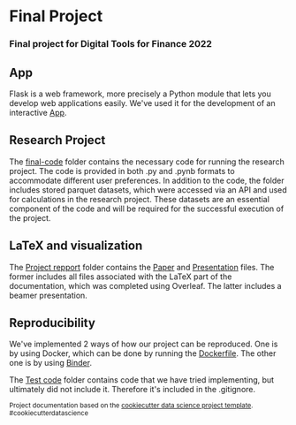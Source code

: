 # Final Project

### Final project for Digital Tools for Finance 2022

## App

Flask is a web framework, more precisely a Python module that lets you develop web applications easily. We've used it for the development of an interactive [App](app).

## Research Project

The [final-code](final-code) folder contains the necessary code for running the research project. The code is provided in both .py and .pynb formats to accommodate different user preferences. In addition to the code, the folder includes stored parquet datasets, which were accessed via an API and used for calculations in the research project. These datasets are an essential component of the code and will be required for the successful execution of the project. 

## LaTeX and visualization

The [Project repport](project-report) folder contains the [Paper](project-report/paper) and [Presentation](project-report/presentation) files. The former includes all files associated with the LaTeX part of the documentation, which was completed using Overleaf. The latter includes a beamer presentation.

## Reproducibility

We've implemented 2 ways of how our project can be reproduced. One is by using Docker, which can be done by running the [Dockerfile](reproducibility-docker/Dockerfile).  The other one is by using [Binder](https://mybinder.org/v2/gh/ncanto/group-work.git/main?labpath=final-project%2Ffinal-code%2FResearch_Final.ipynb).

The [Test code](test-code) folder contains code that we have tried implementing, but ultimately did not include it. Therefore it's included in the .gitignore.
    
<p><small>Project documentation based on the <a target="_blank" href="https://drivendata.github.io/cookiecutter-data-science/">cookiecutter data science project template</a>. #cookiecutterdatascience</small></p>
